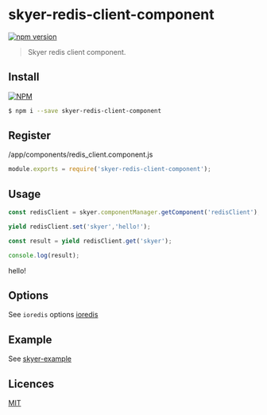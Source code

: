 # skyer-redis-client-component

[![npm version](https://badge.fury.io/js/skyer-redis-client-component.svg)](https://badge.fury.io/js/skyer-redis-client-component)

> Skyer redis client component.

## Install

[![NPM](https://nodei.co/npm/skyer-redis-client-component.png?downloads=true&downloadRank=true&stars=true)](https://nodei.co/npm/skyer-redis-client-component/)

```bash
$ npm i --save skyer-redis-client-component
```

## Register

/app/components/redis_client.component.js

```js
module.exports = require('skyer-redis-client-component');
```

## Usage

```js
const redisClient = skyer.componentManager.getComponent('redisClient');

yield redisClient.set('skyer','hello!');

const result = yield redisClient.get('skyer');

console.log(result);
```

hello!

## Options

See `ioredis` options [ioredis](https://github.com/luin/ioredis/blob/master/API.md#new-redisport-host-options)

## Example

See [skyer-example](https://github.com/skyerjs/skyer-example)

## Licences

[MIT](LICENSE)

